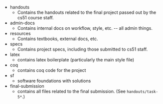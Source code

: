 * handouts
  * Contains the handouts related to the final project passed out by the cs51
    course staff.
* admin-docs
  * Contains internal docs on workflow, style, etc. -- all admin things.
* resources
  * Contains textbooks, external docs, etc.
* specs
  * Contains project specs, including those submitted to cs51 staff.
* latex
  * contains latex boilerplate (particularly the main style file)
* coq
  * contains coq code for the project
* sf
  * software foundations with solutions
* final-submission
  * contains all files related to the final submission.
    (See `handouts/task-5*`.)

